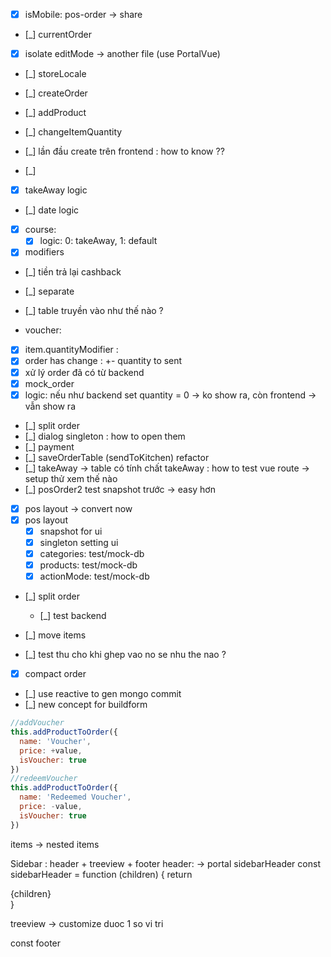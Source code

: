* [x] isMobile: pos-order -> share
* [_] currentOrder

* [x] isolate editMode -> another file (use PortalVue)
* [_] storeLocale

* [_] createOrder
* [_] addProduct
* [_] changeItemQuantity
* [_] lần đầu create trên frontend : how to know ??
* [_]

* [x] takeAway logic
* [_] date logic
* [x] course:
    * [x] logic: 0: takeAway, 1: default
* [x] modifiers
* [_] tiền trả lại cashback
* [_] separate

* [_] table truyền vào như thế nào ?
* voucher:
* [x] item.quantityModifier : 
* [x] order has change : +- quantity to sent
* [x] xử lý order đã có từ backend
* [x] mock_order 
* [x] logic: nếu như backend set quantity = 0 -> ko show ra, còn frontend -> vẫn show ra
* [_] split order
* [_] dialog singleton : how to open them
* [_] payment
* [_] saveOrderTable (sendToKitchen) refactor
* [_] takeAway -> table có tính chất takeAway : how to test vue route -> setup thử xem thế nào
* [_] posOrder2 test snapshot trước -> easy hơn
* [x] pos layout -> convert now
* [x] pos layout
  * [x] snapshot for ui
  * [x] singleton setting ui
  * [x] categories: test/mock-db
  * [x] products: test/mock-db
  * [x] actionMode: test/mock-db

* [_] split order
  * [_] test backend
* [_] move items

* [_] test thu cho khi ghep vao no se nhu the nao ?
* [x] compact order

* [_] use reactive to gen mongo commit
* [_] new concept for buildform


```jsx
//addVoucher
this.addProductToOrder({
  name: 'Voucher',
  price: +value,
  isVoucher: true
})
//redeemVoucher
this.addProductToOrder({
  name: 'Redeemed Voucher',
  price: -value,
  isVoucher: true
})
```


items -> nested items

Sidebar : header + treeview + footer
header: -> portal sidebarHeader
const sidebarHeader = function (children) {
  return <div>{children}</div>
}

treeview -> customize duoc 1 so vi tri

const footer  
